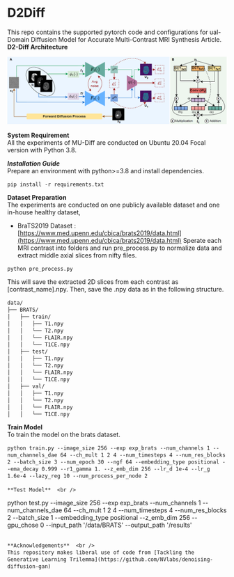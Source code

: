 # D2Diff

This repo contains the supported pytorch code and configurations for ual-Domain Diffusion Model for Accurate Multi-Contrast MRI Synthesis Article.
**D2-Diff Architecture**  <br />

![alt text](figures/framework.png)

**System Requirement**  <br />
All the experiments of MU-Diff are conducted on Ubuntu 20.04 Focal version with Python 3.8.

***Installation Guide***  <br />
Prepare an environment with python>=3.8 and install dependencies.
```
pip install -r requirements.txt
```


**Dataset Preparation**  <br />
The experiments are conducted on one publicly available dataset and one in-house healthy dataset,
  * BraTS2019 Dataset : [https://www.med.upenn.edu/cbica/brats2019/data.html](https://www.med.upenn.edu/cbica/brats2019/data.html)
Sperate each MRI contrast into folders and run pre_process.py to normalize data and extract middle axial slices from nifty files.
```
python pre_process.py
```
This will save the extracted 2D slices from each contrast as [contrast_name].npy.  Then, save the .npy data as in the following structure.
```
data/
├── BRATS/
│   ├── train/
│   │   ├── T1.npy
│   │   └── T2.npy
│   │   └── FLAIR.npy
│   │   └── T1CE.npy
│   ├── test/
│   │   ├── T1.npy
│   │   └── T2.npy
│   │   └── FLAIR.npy
│   │   └── T1CE.npy
│   ├── val/
│   │   ├── T1.npy
│   │   └── T2.npy
│   │   └── FLAIR.npy
│   │   └── T1CE.npy
```
**Train Model**  <br />
To train the model on the brats dataset.
```
python train.py --image_size 256 --exp exp_brats --num_channels 1 --num_channels_dae 64 --ch_mult 1 2 4 --num_timesteps 4 --num_res_blocks 2 --batch_size 3 --num_epoch 30 --ngf 64 --embedding_type positional --ema_decay 0.999 --r1_gamma 1. --z_emb_dim 256 --lr_d 1e-4 --lr_g 1.6e-4 --lazy_reg 10 --num_process_per_node 2

**Test Model**  <br />
```
python test.py --image_size 256 --exp exp_brats --num_channels 1 --num_channels_dae 64 --ch_mult 1 2 4 --num_timesteps 4 --num_res_blocks 2 --batch_size 1 --embedding_type positional  --z_emb_dim 256  --gpu_chose 0 --input_path '/data/BRATS' --output_path '/results'
```

**Acknowledgements**  <br />
This repository makes liberal use of code from [Tackling the Generative Learning Trilemma](https://github.com/NVlabs/denoising-diffusion-gan)
